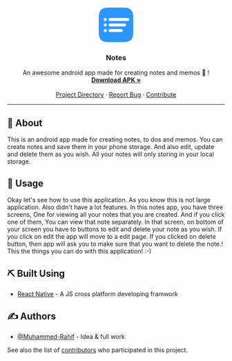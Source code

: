<p align="center">
  <a href="https://drive.google.com/file/d/1NQt3R8tdokQqbnVShXjDtk7cA5yY9c0y/view?usp=sharing">
    <img src="./assets/icon.png" alt="Logo" width="80" height="80">
  </a>

  <h3 align="center">Notes</h3>

  <p align="center">
    An awesome android app made for creating notes and memos 🎉️ !
    <br />
    <a href="https://drive.google.com/file/d/1NQt3R8tdokQqbnVShXjDtk7cA5yY9c0y/view?usp=sharing"><strong>Download APK »</strong></a>
    <br />
    <br />
    <a href="https://github.com/Muhammed-Rahif/Notes/">Project Directory</a>
    ·
    <a href="https://github.com/Muhammed-Rahif/Notes/issues">Report Bug</a>
    ·
    <a href="https://github.com/Muhammed-Rahif/Notes/pulls">Contribute</a>
  </p>
</p>

---

## 🧐 About <a name = "about"></a>

This is an android app made for creating notes, to dos and memos. You can create notes and save them in your phone storage. And also edit, update and delete them as you wish. All your notes will only storing in your local storage.

## 🎈 Usage <a name="usage"></a>

Okay let's see how to use this application. As you know this is not large application. Also didn't have a lot features. In this notes app, you have three screens, One for viewing all your notes that you are created. And if you click one of them, You can view that note separately. In that screen, on bottom of your screen you have to buttons to edit and delete your note as you wish. If you click on edit the app will move to a edit page. If you clicked on delete button, then app will ask you to make sure that you want to delete the note.! This the things you can do with this application! :-)

## ⛏️ Built Using <a name = "built_using"></a>

- [React Native](https://reactnative.dev/) - A JS cross platform developing framwork

## ✍️ Authors <a name = "authors"></a>

- [@Muhammed-Rahif](https://github.com/Muhammed-Rahif) - Idea & full work

See also the list of [contributors](https://github.com/Muhammed-Rahif/Notes/graphs/contributors) who participated in this project.

<!--
## 🎉 Acknowledgements <a name = "acknowledgement"></a>

- Hat tip to anyone whose code was used
- Inspiration
- References -->
